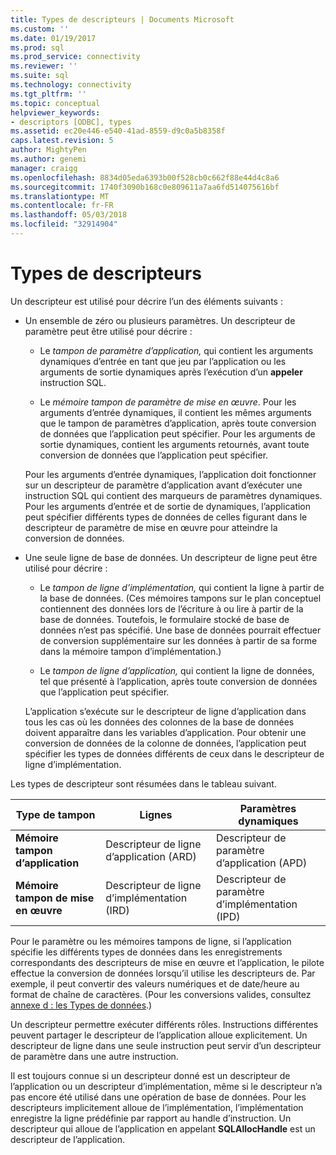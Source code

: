 ```yaml
---
title: Types de descripteurs | Documents Microsoft
ms.custom: ''
ms.date: 01/19/2017
ms.prod: sql
ms.prod_service: connectivity
ms.reviewer: ''
ms.suite: sql
ms.technology: connectivity
ms.tgt_pltfrm: ''
ms.topic: conceptual
helpviewer_keywords:
- descriptors [ODBC], types
ms.assetid: ec20e446-e540-41ad-8559-d9c0a5b8358f
caps.latest.revision: 5
author: MightyPen
ms.author: genemi
manager: craigg
ms.openlocfilehash: 8834d05eda6393b00f528cb0c662f88e44d4c8a6
ms.sourcegitcommit: 1740f3090b168c0e809611a7aa6fd514075616bf
ms.translationtype: MT
ms.contentlocale: fr-FR
ms.lasthandoff: 05/03/2018
ms.locfileid: "32914904"
---
```

# <a name="types-of-descriptors"></a>Types de descripteurs
Un descripteur est utilisé pour décrire l’un des éléments suivants :  
  
-   Un ensemble de zéro ou plusieurs paramètres. Un descripteur de paramètre peut être utilisé pour décrire :  
  
    -   Le *tampon de paramètre d’application,* qui contient les arguments dynamiques d’entrée en tant que jeu par l’application ou les arguments de sortie dynamiques après l’exécution d’un **appeler** instruction SQL.  
  
    -   Le *mémoire tampon de paramètre de mise en œuvre*. Pour les arguments d’entrée dynamiques, il contient les mêmes arguments que le tampon de paramètres d’application, après toute conversion de données que l’application peut spécifier. Pour les arguments de sortie dynamiques, contient les arguments retournés, avant toute conversion de données que l’application peut spécifier.  
  
     Pour les arguments d’entrée dynamiques, l’application doit fonctionner sur un descripteur de paramètre d’application avant d’exécuter une instruction SQL qui contient des marqueurs de paramètres dynamiques. Pour les arguments d’entrée et de sortie de dynamiques, l’application peut spécifier différents types de données de celles figurant dans le descripteur de paramètre de mise en œuvre pour atteindre la conversion de données.  
  
-   Une seule ligne de base de données. Un descripteur de ligne peut être utilisé pour décrire :  
  
    -   Le *tampon de ligne d’implémentation,* qui contient la ligne à partir de la base de données. (Ces mémoires tampons sur le plan conceptuel contiennent des données lors de l’écriture à ou lire à partir de la base de données. Toutefois, le formulaire stocké de base de données n’est pas spécifié. Une base de données pourrait effectuer de conversion supplémentaire sur les données à partir de sa forme dans la mémoire tampon d’implémentation.)  
  
    -   Le *tampon de ligne d’application,* qui contient la ligne de données, tel que présenté à l’application, après toute conversion de données que l’application peut spécifier.  
  
     L’application s’exécute sur le descripteur de ligne d’application dans tous les cas où les données des colonnes de la base de données doivent apparaître dans les variables d’application. Pour obtenir une conversion de données de la colonne de données, l’application peut spécifier les types de données différents de ceux dans le descripteur de ligne d’implémentation.  
  
 Les types de descripteur sont résumées dans le tableau suivant.  
  
|Type de tampon|Lignes|Paramètres dynamiques|  
|-----------------|----------|------------------------|  
|**Mémoire tampon d’application**|Descripteur de ligne d’application (ARD)|Descripteur de paramètre d’application (APD)|  
|**Mémoire tampon de mise en œuvre**|Descripteur de ligne d’implémentation (IRD)|Descripteur de paramètre d’implémentation (IPD)|  
  
 Pour le paramètre ou les mémoires tampons de ligne, si l’application spécifie les différents types de données dans les enregistrements correspondants des descripteurs de mise en œuvre et l’application, le pilote effectue la conversion de données lorsqu’il utilise les descripteurs de. Par exemple, il peut convertir des valeurs numériques et de date/heure au format de chaîne de caractères. (Pour les conversions valides, consultez [annexe d : les Types de données](../../../odbc/reference/appendixes/appendix-d-data-types.md).)  
  
 Un descripteur permettre exécuter différents rôles. Instructions différentes peuvent partager le descripteur de l’application alloue explicitement. Un descripteur de ligne dans une seule instruction peut servir d’un descripteur de paramètre dans une autre instruction.  
  
 Il est toujours connue si un descripteur donné est un descripteur de l’application ou un descripteur d’implémentation, même si le descripteur n’a pas encore été utilisé dans une opération de base de données. Pour les descripteurs implicitement alloue de l’implémentation, l’implémentation enregistre la ligne prédéfinie par rapport au handle d’instruction. Un descripteur qui alloue de l’application en appelant **SQLAllocHandle** est un descripteur de l’application.
